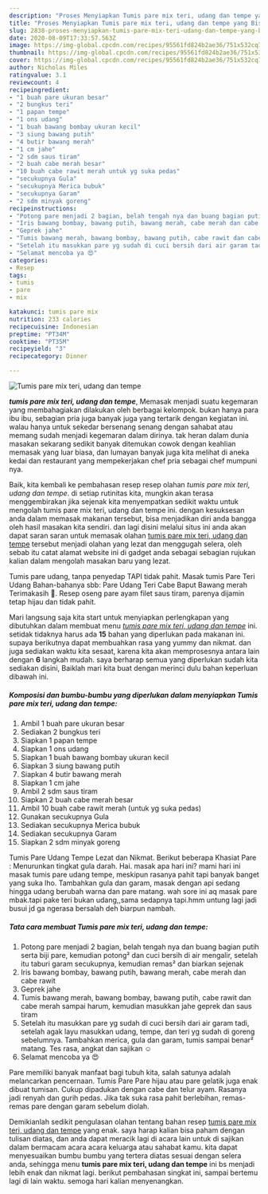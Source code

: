 ```yaml
---
description: "Proses Menyiapkan Tumis pare mix teri, udang dan tempe yang Bisa Manjain Lidah"
title: "Proses Menyiapkan Tumis pare mix teri, udang dan tempe yang Bisa Manjain Lidah"
slug: 2838-proses-menyiapkan-tumis-pare-mix-teri-udang-dan-tempe-yang-bisa-manjain-lidah
date: 2020-08-09T17:33:57.563Z
image: https://img-global.cpcdn.com/recipes/95561fd824b2ae36/751x532cq70/tumis-pare-mix-teri-udang-dan-tempe-foto-resep-utama.jpg
thumbnail: https://img-global.cpcdn.com/recipes/95561fd824b2ae36/751x532cq70/tumis-pare-mix-teri-udang-dan-tempe-foto-resep-utama.jpg
cover: https://img-global.cpcdn.com/recipes/95561fd824b2ae36/751x532cq70/tumis-pare-mix-teri-udang-dan-tempe-foto-resep-utama.jpg
author: Nicholas Miles
ratingvalue: 3.1
reviewcount: 4
recipeingredient:
- "1 buah pare ukuran besar"
- "2 bungkus teri"
- "1 papan tempe"
- "1 ons udang"
- "1 buah bawang bombay ukuran kecil"
- "3 siung bawang putih"
- "4 butir bawang merah"
- "1 cm jahe"
- "2 sdm saus tiram"
- "2 buah cabe merah besar"
- "10 buah cabe rawit merah untuk yg suka pedas"
- "secukupnya Gula"
- "secukupnya Merica bubuk"
- "secukupnya Garam"
- "2 sdm minyak goreng"
recipeinstructions:
- "Potong pare menjadi 2 bagian, belah tengah nya dan buang bagian putih serta biji pare, kemudian potong² dan cuci bersih di air mengalir, setelah itu taburi garam secukupnya, kemudian remas² dan biarkan sejenak"
- "Iris bawang bombay, bawang putih, bawang merah, cabe merah dan cabe rawit"
- "Geprek jahe"
- "Tumis bawang merah, bawang bombay, bawang putih, cabe rawit dan cabe merah sampai harum, kemudian masukkan jahe geprek dan saus tiram"
- "Setelah itu masukkan pare yg sudah di cuci bersih dari air garam tadi, setelah agak layu masukkan udang, tempe, dan teri yg sudah di goreng sebelumnya. Tambahkan merica, gula dan garam, tumis sampai benar² matang. Tes rasa, angkat dan sajikan ☺️"
- "Selamat mencoba ya 😍"
categories:
- Resep
tags:
- tumis
- pare
- mix

katakunci: tumis pare mix 
nutrition: 233 calories
recipecuisine: Indonesian
preptime: "PT34M"
cooktime: "PT35M"
recipeyield: "3"
recipecategory: Dinner

---
```



![Tumis pare mix teri, udang dan tempe](https://img-global.cpcdn.com/recipes/95561fd824b2ae36/751x532cq70/tumis-pare-mix-teri-udang-dan-tempe-foto-resep-utama.jpg)

<b><i>tumis pare mix teri, udang dan tempe</i></b>, Memasak menjadi suatu kegemaran yang membahagiakan dilakukan oleh berbagai kelompok. bukan hanya para ibu ibu, sebagian pria juga banyak juga yang tertarik dengan kegiatan ini. walau hanya untuk sekedar bersenang senang dengan sahabat atau memang sudah menjadi kegemaran dalam dirinya. tak heran dalam dunia masakan sekarang sedikit banyak ditemukan cowok dengan keahlian memasak yang luar biasa, dan lumayan banyak juga kita melihat di aneka kedai dan restaurant yang mempekerjakan chef pria sebagai chef mumpuni nya.

Baik, kita kembali ke pembahasan resep resep olahan <i>tumis pare mix teri, udang dan tempe</i>. di setiap rutinitas kita, mungkin akan terasa menggembirakan jika sejenak kita menyempatkan sedikit waktu untuk mengolah tumis pare mix teri, udang dan tempe ini. dengan kesuksesan anda dalam memasak makanan tersebut, bisa menjadikan diri anda bangga oleh hasil masakan kita sendiri. dan lagi disini melalui situs ini anda akan dapat saran saran untuk memasak olahan <u>tumis pare mix teri, udang dan tempe</u> tersebut menjadi olahan yang lezat dan menggugah selera, oleh sebab itu catat alamat website ini di gadget anda sebagai sebagian rujukan kalian dalam mengolah masakan baru yang lezat.

Tumis pare udang, tanpa penyedap TAPI tidak pahit. Masak tumis Pare Teri Udang Bahan-bahanya sbb: Pare Udang Teri Cabe Baput Bawang merah Terimakasih 🙏. Resep oseng pare ayam filet saus tiram, parenya dijamin tetap hijau dan tidak pahit.


Mari langsung saja kita start untuk menyiapkan perlengkapan yang dibutuhkan dalam membuat menu <u><i>tumis pare mix teri, udang dan tempe</i></u> ini. setidak tidaknya harus ada <b>15</b> bahan yang diperlukan pada makanan ini. supaya berikutnya dapat membuahkan rasa yang yummy dan nikmat. dan juga sediakan waktu kita sesaat, karena kita akan memprosesnya antara lain dengan <b>6</b> langkah mudah. saya berharap semua yang diperlukan sudah kita sediakan disini, Baiklah mari kita buat dengan merinci dulu bahan keperluan dibawah ini.

<!--inarticleads1-->

##### Komposisi dan bumbu-bumbu yang diperlukan dalam menyiapkan Tumis pare mix teri, udang dan tempe:

1. Ambil 1 buah pare ukuran besar
1. Sediakan 2 bungkus teri
1. Siapkan 1 papan tempe
1. Siapkan 1 ons udang
1. Siapkan 1 buah bawang bombay ukuran kecil
1. Siapkan 3 siung bawang putih
1. Siapkan 4 butir bawang merah
1. Siapkan 1 cm jahe
1. Ambil 2 sdm saus tiram
1. Siapkan 2 buah cabe merah besar
1. Ambil 10 buah cabe rawit merah (untuk yg suka pedas)
1. Gunakan secukupnya Gula
1. Sediakan secukupnya Merica bubuk
1. Sediakan secukupnya Garam
1. Siapkan 2 sdm minyak goreng


Tumis Pare Udang Tempe Lezat dan Nikmat. Berikut beberapa Khasiat Pare : Menurunkan tingkat gula darah. Hai. masak apa hari ini? mami hari ini masak tumis pare udang tempe, meskipun rasanya pahit tapi banyak banget yang suka lho. Tambahkan gula dan garam, masak dengan api sedang hingga udang berubah warna dan pare matang. wah sore ini aq masak pare mbak.tapi pake teri bukan udang,,sama sedapnya tapi.hmm untung lagi jadi busui jd ga ngerasa bersalah deh biarpun nambah. 

<!--inarticleads2-->

##### Tata cara membuat Tumis pare mix teri, udang dan tempe:

1. Potong pare menjadi 2 bagian, belah tengah nya dan buang bagian putih serta biji pare, kemudian potong² dan cuci bersih di air mengalir, setelah itu taburi garam secukupnya, kemudian remas² dan biarkan sejenak
1. Iris bawang bombay, bawang putih, bawang merah, cabe merah dan cabe rawit
1. Geprek jahe
1. Tumis bawang merah, bawang bombay, bawang putih, cabe rawit dan cabe merah sampai harum, kemudian masukkan jahe geprek dan saus tiram
1. Setelah itu masukkan pare yg sudah di cuci bersih dari air garam tadi, setelah agak layu masukkan udang, tempe, dan teri yg sudah di goreng sebelumnya. Tambahkan merica, gula dan garam, tumis sampai benar² matang. Tes rasa, angkat dan sajikan ☺️
1. Selamat mencoba ya 😍


Pare memiliki banyak manfaat bagi tubuh kita, salah satunya adalah melancarkan pencernaan. Tumis Pare Pare hijau atau pare gelatik juga enak dibuat tumisan. Cukup dipadukan dengan cabe dan telur ayam. Rasanya jadi renyah dan gurih pedas. Jika tak suka rasa pahit berlebihan, remas- remas pare dengan garam sebelum diolah. 

Demikianlah sedikit pengulasan olahan tentang bahan resep <u>tumis pare mix teri, udang dan tempe</u> yang enak. saya harap kalian bisa paham dengan tulisan diatas, dan anda dapat meracik lagi di acara lain untuk di sajikan dalam bermacam acara acara keluarga atau sahabat kamu. kita dapat menyesuaikan bumbu bumbu yang tertera diatas sesuai dengan selera anda, sehingga menu <b>tumis pare mix teri, udang dan tempe</b> ini bs menjadi lebih enak dan nikmat lagi. berikut pembahasan singkat ini, sampai bertemu lagi di lain waktu. semoga hari kalian menyenangkan.
